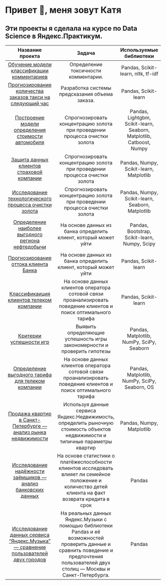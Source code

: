 # Привет 👋, меня зовут Катя

## Эти проекты я сделала на курсе по Data Science в Яндекс.Практикум.

| Название проекта| Задача| Используемые библиотеки |
| :------------: | :-------: |:----------------------:|
| [Обучение модели классификации комментариев](https://github.com/kattylavr/lavreniuk/tree/master)| Определение токсичности комментарии. | Pandas, Scikit-learn, nltk, tf-idf |
| [Прогнозирование количества заказов такси на следующий час](https://github.com/kattylavr/lavreniuk/tree/master)| Разработка системы предсказания объема заказа. | Pandas, Scikit-learn |
| [Построение модели определения стоимости автомобиля](https://github.com/kattylavr/lavreniuk/tree/master/car_cost_regression)| Спрогнозировать концентрацию золота при проведении процесса очистки золота | Pandas, Lightgbm, Scikit-learn, Seaborn, Matplotlib, Catboost, Numpy |
| [Защита данных клиентов страховой компании](https://github.com/kattylavr/lavreniuk/tree/master/data_encryption)| Спрогнозировать концентрацию золота при проведении процесса очистки золота | Pandas, Numpy, Scikit-learn, Matplotlib |
| [Исследование технологического процесса очистки золота](https://github.com/kattylavr/lavreniuk/tree/master/gold_recovery_model)| Спрогнозировать концентрацию золота при проведении процесса очистки золота | Pandas, Numpy, Scikit-learn, Seaborn, Matplotlib |
| [Определение наиболее выгодного региона нефтедобычи](https://github.com/kattylavr/lavreniuk/tree/master/oil_well_selection)| На основе данных из банка определить клиент, который может уйти | Pandas, Bootstrap, Scikit-learn, Numpy, Scipy |
| [Прогнозирование оттока клиента Банка](https://github.com/kattylavr/lavreniuk/tree/master/bank_customer_outflow)| На основе данных из банка определить клиент, который может уйти | Pandas, Scikit-learn |
| [Классификаиция клиентов телеком компании](https://github.com/kattylavr/lavreniuk/tree/master/telecom_tariffs_recommendation)| На основе данных клиентов оператора сотовой связи проанализировать поведение клиентов и поиск оптимального тарифа | Pandas, Scikit-learn |
| [Критерии успешности игр](https://github.com/kattylavr/lavreniuk/tree/master/games_success_analysis)| Выявить определяющие успешность игры закономерности и проверить гипотезы | Pandas, Matplotlib, NumPy, SciPy, Seaborn |
| [Определение выгодного тарифа для телеком компании](https://github.com/kattylavr/lavreniuk/tree/master/telecom_profitable_tariff)| На основе данных клиентов оператора сотовой связи проанализировать поведение клиентов и поиск оптимального тарифа | Pandas, Matplotlib, NumPy, SciPy, Seaborn, OS |
| [Продажа квартир в Санкт-Петербурге — анализ рынка недвижимости](https://github.com/kattylavr/lavreniuk/tree/master/research_real_estate_sales)| Используя данные сервиса Яндекс.Недвижимость, определить рыночную стоимость объектов недвижимости и типичные параметры квартир | Pandas, Numpy, Matplotlib |
| [Исследование надёжности заёмщиков — анализ банковских данных](https://github.com/kattylavr/lavreniuk/tree/master/bank_credit_scoring)| На основе статистики о платёжеспособности клиентов исследовать влияет ли семейное положение и количество детей клиента на факт возврата кредита в срок | Pandas |
| [Исследование данных сервиса “Яндекс.Музыка” — сравнение пользователей двух городов](https://github.com/kattylavr/lavreniuk/tree/master/research_music_service_users_comparison)| На реальных данных Яндекс.Музыки c помощью библиотеки Pandas и её возможностей проверить данные и сравнить поведение и предпочтения пользователей двух столиц — Москвы и Санкт-Петербурга.| Pandas |